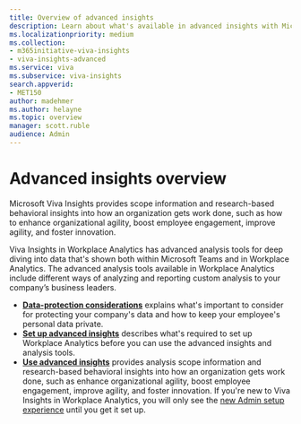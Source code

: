 ```yaml
---
title: Overview of advanced insights
description: Learn about what's available in advanced insights with Microsoft Viva Insights in Workplace Analytics in Workplace Analytics
ms.localizationpriority: medium 
ms.collection: 
- m365initiative-viva-insights 
- viva-insights-advanced
ms.service: viva 
ms.subservice: viva-insights 
search.appverid: 
- MET150 
author: madehmer
ms.author: helayne
ms.topic: overview
manager: scott.ruble
audience: Admin
---
```


# Advanced insights overview

Microsoft Viva Insights provides scope information and research-based behavioral insights into how an organization gets work done, such as how to enhance organizational agility, boost employee engagement, improve agility, and foster innovation.

Viva Insights in Workplace Analytics has advanced analysis tools for deep diving into data that's shown both within Microsoft Teams and in Workplace Analytics. The advanced analysis tools available in Workplace Analytics include different ways of analyzing and reporting custom analysis to your company’s business leaders.

* [**Data-protection considerations**](./privacy/data-protection-considerations.md) explains what's important to consider for protecting your company's data and how to keep your employee's personal data private.
* [**Set up advanced insights**](./setup/set-up-workplace-analytics.md) describes what's required to set up Workplace Analytics before you can use the advanced insights and analysis tools.
* [**Use advanced insights**](./overview/get-started.md) provides analysis scope information and research-based behavioral insights into how an organization gets work done, such as enhance organizational agility, boost employee engagement, improve agility, and foster innovation. If you're new to Viva Insights in Workplace Analytics, you will only see the [new Admin setup experience](./setup/Set-up-Workplace-Analytics.md) until you get it set up.
